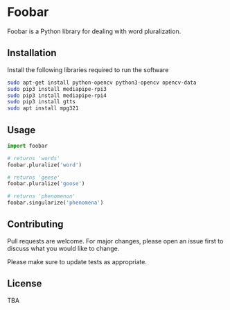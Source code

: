 # Foobar

Foobar is a Python library for dealing with word pluralization.

## Installation

Install the following libraries required to run the software

```bash
sudo apt-get install python-opencv python3-opencv opencv-data
sudo pip3 install mediapipe-rpi3
sudo pip3 install mediapipe-rpi4
sudo pip3 install gtts
sudo apt install mpg321
```

## Usage

```python
import foobar

# returns 'words'
foobar.pluralize('word')

# returns 'geese'
foobar.pluralize('goose')

# returns 'phenomenon'
foobar.singularize('phenomena')
```

## Contributing

Pull requests are welcome. For major changes, please open an issue first
to discuss what you would like to change.

Please make sure to update tests as appropriate.

## License

TBA
